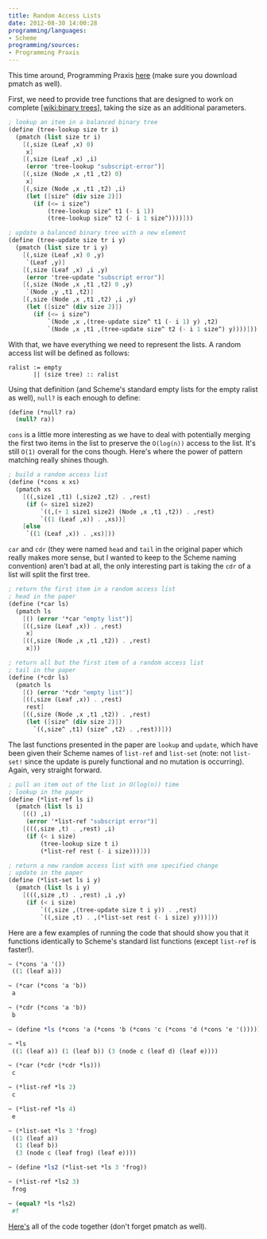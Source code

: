 ```yaml
---
title: Random Access Lists
date: 2012-08-30 14:00:28
programming/languages:
- Scheme
programming/sources:
- Programming Praxis
---
```

This time around, Programming Praxis [here](https://github.com/jpverkamp/small-projects/blob/master/blog/ralist.ss) (make sure you download pmatch as well).

First, we need to provide tree functions that are designed to work on complete [[wiki:binary trees]](), taking the size as an additional parameters. 

```scheme
; lookup an item in a balanced binary tree
(define (tree-lookup size tr i)
  (pmatch (list size tr i)
    [(,size (Leaf ,x) 0)
     x]
    [(,size (Leaf ,x) ,i)
     (error 'tree-lookup "subscript-error")]
    [(,size (Node ,x ,t1 ,t2) 0)
     x]
    [(,size (Node ,x ,t1 ,t2) ,i)
     (let ([size^ (div size 2)])
       (if (<= i size^)
           (tree-lookup size^ t1 (- i 1))
           (tree-lookup size^ t2 (- i 1 size^))))]))

; update a balanced binary tree with a new element
(define (tree-update size tr i y)
  (pmatch (list size tr i y)
    [(,size (Leaf ,x) 0 ,y) 
     `(Leaf ,y)]
    [(,size (Leaf ,x) ,i ,y) 
     (error 'tree-update "subscript error")]
    [(,size (Node ,x ,t1 ,t2) 0 ,y)
     `(Node ,y ,t1 ,t2)]
    [(,size (Node ,x ,t1 ,t2) ,i ,y)
     (let ([size^ (div size 2)])
       (if (<= i size^)
           `(Node ,x ,(tree-update size^ t1 (- i 1) y) ,t2)
           `(Node ,x ,t1 ,(tree-update size^ t2 (- i 1 size^) y))))]))
```

With that, we have everything we need to represent the lists. A random access list will be defined as follows:

```
ralist := empty
       || (size tree) :: ralist
```

Using that definition (and Scheme's standard empty lists for the empty ralist as well), `null?` is each enough to define:

```scheme
(define (*null? ra)
  (null? ra))
```

`cons` is a little more interesting as we have to deal with potentially merging the first two items in the list to preserve the `O(log(n))` access to the list. It's still `O(1)` overall for the cons though. Here's where the power of pattern matching really shines though. 

```scheme
; build a random access list
(define (*cons x xs)
  (pmatch xs
    [((,size1 ,t1) (,size2 ,t2) . ,rest)
     (if (= size1 size2)
         `((,(+ 1 size1 size2) (Node ,x ,t1 ,t2)) . ,rest)
         `((1 (Leaf ,x)) . ,xs))]
    [else
     `((1 (Leaf ,x)) . ,xs)]))
```

`car` and `cdr` (they were named `head` and `tail` in the original paper which really makes more sense, but I wanted to keep to the Scheme naming convention) aren't bad at all, the only interesting part is taking the `cdr` of a list will split the first tree. 

```scheme
; return the first item in a random access list
; head in the paper
(define (*car ls)
  (pmatch ls
    [() (error '*car "empty list")]
    [((,size (Leaf ,x)) . ,rest) 
     x]
    [((,size (Node ,x ,t1 ,t2)) . ,rest)
     x]))

; return all but the first item of a random access list
; tail in the paper
(define (*cdr ls)
  (pmatch ls
    [() (error '*cdr "empty list")]
    [((,size (Leaf ,x)) . ,rest) 
     rest]
    [((,size (Node ,x ,t1 ,t2)) . ,rest)
     (let ([size^ (div size 2)])
       `((,size^ ,t1) (size^ ,t2) . ,rest))]))
```

The last functions presented in the paper are `lookup` and `update`, which have been given their Scheme names of `list-ref` and `list-set` (note: not `list-set!` since the update is purely functional and no mutation is occurring). Again, very straight forward.

```scheme
; pull an item out of the list in O(log(n)) time
; lookup in the paper
(define (*list-ref ls i)
  (pmatch (list ls i)
    [(() ,i)
     (error '*list-ref "subscript error")]
    [(((,size ,t) . ,rest) ,i)
     (if (< i size)
         (tree-lookup size t i)
         (*list-ref rest (- i size)))]))

; return a new random access list with one specified change
; update in the paper
(define (*list-set ls i y)
  (pmatch (list ls i y)
    [(((,size ,t) . ,rest) ,i ,y)
     (if (< i size)
         `((,size ,(tree-update size t i y)) . ,rest)
         `((,size ,t) . ,(*list-set rest (- i size) y)))]))
```

Here are a few examples of running the code that should show you that it functions identically to Scheme's standard list functions (except `list-ref` is faster!).

```scheme
~ (*cons 'a '())
 ((1 (leaf a)))

~ (*car (*cons 'a 'b))
 a

~ (*cdr (*cons 'a 'b))
 b

~ (define *ls (*cons 'a (*cons 'b (*cons 'c (*cons 'd (*cons 'e '()))))))

~ *ls
 ((1 (leaf a)) (1 (leaf b)) (3 (node c (leaf d) (leaf e))))

~ (*car (*cdr (*cdr *ls)))
 c

~ (*list-ref *ls 2)
 c

~ (*list-ref *ls 4)
 e

~ (*list-set *ls 3 'frog)
 ((1 (leaf a))
  (1 (leaf b))
  (3 (node c (leaf frog) (leaf e))))

~ (define *ls2 (*list-set *ls 3 'frog))

~ (*list-ref *ls2 3)
 frog

~ (equal? *ls *ls2)
 #f
```

[Here's](https://github.com/jpverkamp/small-projects/blob/master/blog/ralist.ss) all of the code together (don't forget pmatch as well).